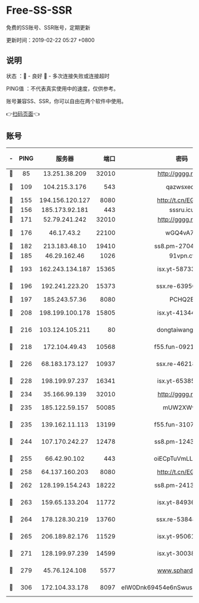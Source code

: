 # Free-SS-SSR

免费的SS账号、SSR账号，定期更新

更新时间：2019-02-22 05:27 +0800

## 说明

状态     ：🙂 - 良好 🙁 - 多次连接失败或连接超时

PING值   ：不代表真实使用中的速度，仅供参考。

账号兼容SS、SSR，你可以自由在两个软件中使用。

👉[扫码页面](https://liesauer.github.io/free-ss-ssr.github.io/)👈

## 账号

|-|PING|服务器|端口|密码|加密方式|区域|
|:----:|:----:|:-----:|-----:|:----:|:----:|:----:|
|🙂|85|13.251.38.209|32010|http://gggg.rocks|chacha20|SG|
|🙂|109|104.215.3.176|543|qazwsxedc|aes-256-gcm|JP|
|🙂|155|194.156.120.127|8080|http://t.cn/EGJIyrl|rc4-md5|RU|
|🙂|156|185.173.92.181|443|sssru.icu|rc4-md5|RU|
|🙂|171|52.79.241.242|32010|http://gggg.rocks|chacha20|KR|
|🙂|176|46.17.43.2|22100|wGQ4vA7D|aes-256-gcm|RU|
|🙂|182|213.183.48.10|19410|ss8.pm-27042185|rc4-md5|RU|
|🙂|185|46.29.162.46|1026|91vpn.cf|rc4-md5|RU|
|🙂|193|162.243.134.187|15365|isx.yt-58733804|aes-256-cfb|US|
|🙂|196|192.241.223.20|15373|ssx.re-63950271|aes-256-cfb|US|
|🙂|197|185.243.57.36|8080|PCHQ2E|rc4-md5|US|
|🙂|208|198.199.100.178|15805|isx.yt-41344230|aes-256-cfb|US|
|🙂|216|103.124.105.211|80|dongtaiwang.com|aes-256-cfb|US|
|🙂|218|172.104.49.43|10568|f55.fun-09214148|aes-256-cfb|SG|
|🙂|226|68.183.173.127|10937|ssx.re-46218785|aes-256-cfb|US|
|🙂|228|198.199.97.237|16341|isx.yt-65385017|aes-256-cfb|US|
|🙂|234|35.166.99.139|32010|http://gggg.rocks|chacha20|US|
|🙂|235|185.122.59.157|50085|mUW2XWw8|aes-256-cfb|GB|
|🙂|235|139.162.11.113|13199|f55.fun-31072524|aes-256-cfb|SG|
|🙂|244|107.170.242.27|12478|ss8.pm-12435283|aes-256-cfb|US|
|🙂|255|66.42.90.102|443|oiECpTuVmLLxk4Ts|aes-256-cfb|US|
|🙂|258|64.137.160.203|8080|http://t.cn/EGJIyrl|rc4-md5|CA|
|🙂|262|128.199.154.243|18222|ss8.pm-24139356|aes-256-cfb|SG|
|🙂|263|159.65.133.204|11772|isx.yt-84936416|aes-256-cfb|SG|
|🙂|264|178.128.30.219|13760|ssx.re-53848293|aes-256-cfb|SG|
|🙂|265|206.189.82.176|11529|isx.yt-95061983|aes-256-cfb|SG|
|🙂|271|128.199.97.239|14599|isx.yt-30038963|aes-256-cfb|SG|
|🙂|279|45.76.124.108|5577|www.sphard.com|aes-256-cfb|AU|
|🙂|306|172.104.33.178|8097|eIW0Dnk69454e6nSwuspv9DmS201tQ0D|aes-256-cfb|SG|
